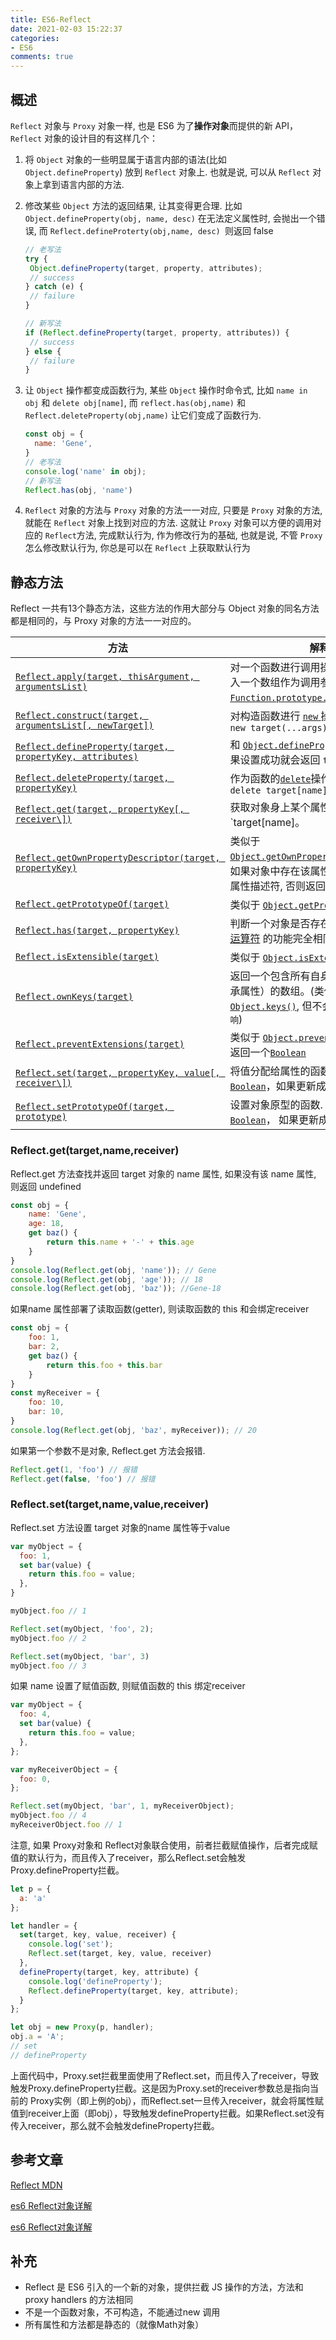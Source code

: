 ```yaml
---
title: ES6-Reflect
date: 2021-02-03 15:22:37
categories:
- ES6
comments: true
---
```


## 概述

`Reflect` 对象与 `Proxy` 对象一样, 也是 ES6 为了**操作对象**而提供的新 API， `Reflect` 对象的设计目的有这样几个：

1. 将 `Object` 对象的一些明显属于语言内部的语法(比如 `Object.defineProperty`) 放到 `Reflect` 对象上. 也就是说, 可以从 `Reflect` 对象上拿到语言内部的方法.

2. 修改某些 `Object` 方法的返回结果, 让其变得更合理. 比如`Object.defineProperty(obj, name, desc)` 在无法定义属性时, 会抛出一个错误, 而 `Reflect.defineProterty(obj,name, desc) `则返回 false

   <!-- more -->

    ```js
   // 老写法
   try {
     Object.defineProperty(target, property, attributes);
     // success
   } catch (e) {
     // failure
   }

   // 新写法
   if (Reflect.defineProperty(target, property, attributes)) {
     // success
   } else {
     // failure
   }
    ```

3. 让 `Object` 操作都变成函数行为, 某些 `Object` 操作时命令式, 比如 `name in obj` 和 `delete obj[name]`, 而 `reflect.has(obj,name)` 和 `Reflect.deleteProperty(obj,name)` 让它们变成了函数行为.

   ```js
   const obj = {
     name: 'Gene',
   }
   // 老写法
   console.log('name' in obj);
   // 新写法
   Reflect.has(obj, 'name')
   ```
   
2. `Reflect` 对象的方法与 `Proxy` 对象的方法一一对应, 只要是 `Proxy` 对象的方法, 就能在 `Reflect` 对象上找到对应的方法. 这就让 `Proxy` 对象可以方便的调用对应的 `Reflect`方法, 完成默认行为, 作为修改行为的基础, 也就是说, 不管 `Proxy` 怎么修改默认行为, 你总是可以在 `Reflect` 上获取默认行为



## 静态方法

Reflect 一共有13个静态方法，这些方法的作用大部分与 Object 对象的同名方法都是相同的，与 Proxy 对象的方法一一对应的。

| 方法                                                         | 解释                                                         |
| ------------------------------------------------------------ | ------------------------------------------------------------ |
| [`Reflect.apply(target, thisArgument, argumentsList)`](https://developer.mozilla.org/zh-CN/docs/Web/JavaScript/Reference/Global_Objects/Reflect/apply) | 对一个函数进行调用操作，同时可以传入一个数组作为调用参数。和 [`Function.prototype.apply()`](https://developer.mozilla.org/zh-CN/docs/Web/JavaScript/Reference/Global_Objects/Function/apply) 功能类似 |
| [`Reflect.construct(target, argumentsList[, newTarget])`](https://developer.mozilla.org/zh-CN/docs/Web/JavaScript/Reference/Global_Objects/Reflect/construct) | 对构造函数进行 [`new` ](https://developer.mozilla.org/zh-CN/docs/Web/JavaScript/Reference/Operators/new)操作，相当于执行 `new target(...args)` |
| [`Reflect.defineProperty(target, propertyKey, attributes)`](https://developer.mozilla.org/zh-CN/docs/Web/JavaScript/Reference/Global_Objects/Reflect/defineProperty) | 和 [`Object.defineProperty()`](https://developer.mozilla.org/zh-CN/docs/Web/JavaScript/Reference/Global_Objects/Object/defineProperty) 类似。如果设置成功就会返回 `true` |
| [`Reflect.deleteProperty(target, propertyKey)`](https://developer.mozilla.org/zh-CN/docs/Web/JavaScript/Reference/Global_Objects/Reflect/deleteProperty) | 作为函数的[`delete`](https://developer.mozilla.org/zh-CN/docs/Web/JavaScript/Reference/Operators/delete)操作符，相当于执行 `delete target[name]` |
| [`Reflect.get(target, propertyKey[, receiver\])`](https://developer.mozilla.org/zh-CN/docs/Web/JavaScript/Reference/Global_Objects/Reflect/get) | 获取对象身上某个属性的值，类似于 `target[name]。             |
| [`Reflect.getOwnPropertyDescriptor(target, propertyKey)`](https://developer.mozilla.org/zh-CN/docs/Web/JavaScript/Reference/Global_Objects/Reflect/getOwnPropertyDescriptor) | 类似于 [`Object.getOwnPropertyDescriptor()`](https://developer.mozilla.org/zh-CN/docs/Web/JavaScript/Reference/Global_Objects/Object/getOwnPropertyDescriptor)。如果对象中存在该属性，则返回对应的属性描述符, 否则返回 [`undefined`](https://developer.mozilla.org/zh-CN/docs/Web/JavaScript/Reference/Global_Objects/undefined) |
| [`Reflect.getPrototypeOf(target)`](https://developer.mozilla.org/zh-CN/docs/Web/JavaScript/Reference/Global_Objects/Reflect/getPrototypeOf) | 类似于 [`Object.getPrototypeOf()`](https://developer.mozilla.org/zh-CN/docs/Web/JavaScript/Reference/Global_Objects/Object/getPrototypeOf) |
| [`Reflect.has(target, propertyKey)`](https://developer.mozilla.org/zh-CN/docs/Web/JavaScript/Reference/Global_Objects/Reflect/has) | 判断一个对象是否存在某个属性，和 [`in` 运算符](https://developer.mozilla.org/zh-CN/docs/Web/JavaScript/Reference/Operators/in) 的功能完全相同 |
| [`Reflect.isExtensible(target)`](https://developer.mozilla.org/zh-CN/docs/Web/JavaScript/Reference/Global_Objects/Reflect/isExtensible) | 类似于 [`Object.isExtensible()`](https://developer.mozilla.org/zh-CN/docs/Web/JavaScript/Reference/Global_Objects/Object/isExtensible) |
| [`Reflect.ownKeys(target)`](https://developer.mozilla.org/zh-CN/docs/Web/JavaScript/Reference/Global_Objects/Reflect/ownKeys) | 返回一个包含所有自身属性（不包含继承属性）的数组。(类似于 [`Object.keys()`](https://developer.mozilla.org/zh-CN/docs/Web/JavaScript/Reference/Global_Objects/Object/keys), 但不会受`enumerable影响`) |
| [`Reflect.preventExtensions(target)`](https://developer.mozilla.org/zh-CN/docs/Web/JavaScript/Reference/Global_Objects/Reflect/preventExtensions) | 类似于 [`Object.preventExtensions()`](https://developer.mozilla.org/zh-CN/docs/Web/JavaScript/Reference/Global_Objects/Object/preventExtensions)。返回一个[`Boolean`](https://developer.mozilla.org/zh-CN/docs/Web/JavaScript/Reference/Boolean) |
| [`Reflect.set(target, propertyKey, value[, receiver\])`](https://developer.mozilla.org/zh-CN/docs/Web/JavaScript/Reference/Global_Objects/Reflect/set) | 将值分配给属性的函数。返回一个[`Boolean`](https://developer.mozilla.org/zh-CN/docs/Web/JavaScript/Reference/Boolean)，如果更新成功，则返回`true` |
| [`Reflect.setPrototypeOf(target, prototype)`](https://developer.mozilla.org/zh-CN/docs/Web/JavaScript/Reference/Global_Objects/Reflect/setPrototypeOf) | 设置对象原型的函数. 返回一个 [`Boolean`](https://developer.mozilla.org/zh-CN/docs/Web/JavaScript/Reference/Boolean)， 如果更新成功，则返回`true` |



### Reflect.get(target,name,receiver)

Reflect.get 方法查找并返回 target 对象的 name 属性, 如果没有该 name 属性, 则返回 undefined

```js
const obj = {
    name: 'Gene',
    age: 18,
    get baz() {
        return this.name + '-' + this.age
    }
}
console.log(Reflect.get(obj, 'name')); // Gene
console.log(Reflect.get(obj, 'age')); // 18
console.log(Reflect.get(obj, 'baz')); //Gene-18
```


如果name 属性部署了读取函数(getter), 则读取函数的 this 和会绑定receiver

```js
const obj = {
    foo: 1,
    bar: 2,
    get baz() {
        return this.foo + this.bar
    }
}
const myReceiver = {
    foo: 10,
    bar: 10,
}
console.log(Reflect.get(obj, 'baz', myReceiver)); // 20
```

如果第一个参数不是对象, Reflect.get 方法会报错.

```js
Reflect.get(1, 'foo') // 报错
Reflect.get(false, 'foo') // 报错
```



### Reflect.set(target,name,value,receiver)

Reflect.set 方法设置 target 对象的name 属性等于value

```js
var myObject = {
  foo: 1,
  set bar(value) {
    return this.foo = value;
  },
}

myObject.foo // 1

Reflect.set(myObject, 'foo', 2);
myObject.foo // 2

Reflect.set(myObject, 'bar', 3)
myObject.foo // 3
```

如果 name 设置了赋值函数, 则赋值函数的 this 绑定receiver

```js
var myObject = {
  foo: 4,
  set bar(value) {
    return this.foo = value;
  },
};

var myReceiverObject = {
  foo: 0,
};

Reflect.set(myObject, 'bar', 1, myReceiverObject);
myObject.foo // 4
myReceiverObject.foo // 1
```
注意, 如果 Proxy对象和 Reflect对象联合使用，前者拦截赋值操作，后者完成赋值的默认行为，而且传入了receiver，那么Reflect.set会触发Proxy.defineProperty拦截。

```js
let p = {
  a: 'a'
};

let handler = {
  set(target, key, value, receiver) {
    console.log('set');
    Reflect.set(target, key, value, receiver)
  },
  defineProperty(target, key, attribute) {
    console.log('defineProperty');
    Reflect.defineProperty(target, key, attribute);
  }
};

let obj = new Proxy(p, handler);
obj.a = 'A';
// set
// defineProperty
```

上面代码中，Proxy.set拦截里面使用了Reflect.set，而且传入了receiver，导致触发Proxy.defineProperty拦截。这是因为Proxy.set的receiver参数总是指向当前的 Proxy实例（即上例的obj），而Reflect.set一旦传入receiver，就会将属性赋值到receiver上面（即obj），导致触发defineProperty拦截。如果Reflect.set没有传入receiver，那么就不会触发defineProperty拦截。



## 参考文章

[Reflect MDN](https://developer.mozilla.org/zh-CN/docs/Web/JavaScript/Reference/Global_Objects/Reflect)

[es6 Reflect对象详解](https://www.cnblogs.com/kdcg/p/9139273.html)

[es6 Reflect对象详解](https://www.cnblogs.com/kdcg/p/9139273.html)



## 补充

- Reflect 是 ES6 引入的一个新的对象，提供拦截 JS 操作的方法，方法和 proxy handlers 的方法相同
- 不是一个函数对象，不可构造，不能通过new 调用
- 所有属性和方法都是静态的（就像Math对象）

